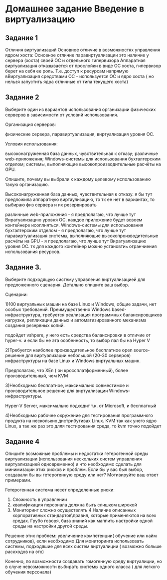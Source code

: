# Домашнее задание Введение в виртуализацию

## Задание 1	
Отличия виртуализаций
Основное отличие в возможностях управления ядром хоста:
Основное отличие паравиртуализации это наличие у сервера (хоста) своей ОС  и отдельного гипервизора
Аппаратная виртуализация отказывается от прослойки в виде  ОС хоста, гипервизор берет на себя ее роль. Т.е. доступ к ресурсам напрямую
вВиртуализация средствами ОС - используется ОС и ядро хоста ( но нельзя запустить ядра отличные от типа текущего хоста)


## Задание 2 

Выберите один из вариантов использования организации физических серверов в зависимости от условий использования.

Организация серверов:

физические сервера,
паравиртуализация,
виртуализация уровня ОС.


Условия использования:

высоконагруженная база данных, чувствительная к отказу; 
различные web-приложения;
Windows-системы для использования бухгалтерским отделом;
системы, выполняющие высокопроизводительные расчёты на GPU.

Опишите, почему вы выбрали к каждому целевому использованию такую организацию.

Высоконагруженная база данных, чувствительная к отказу. я бы тут предложила аппаратную виртаулизацию, то тк ее нет в вариантах, то выбираю физ сервера и их резервировать


различные web-приложения - я предполагаю, что лучше тут Виратуализацию уровня ОС. каждое приложение будет всвоем контейнере исоплняться.
Windows-системы для использования бухгалтерским отделом - я предполагаю, что лучше тут паравиртуализация
системы, выполняющие высокопроизводительные расчёты на GPU - 
я предполагаю, что лучше тут Виратуализацию уровня ОС. тк для каждого контейнер можно установтиь огранчиения использования ресурсов.


## 3адание 3.
Выберите подходящую систему управления виртуализацией для предложенного сценария. Детально опишите ваш выбор.

Сценарии:

1)100 виртуальных машин на базе Linux и Windows, общие задачи, нет особых требований. 
Преимущественно Windows based-инфраструктура, требуется реализация программных балансировщиков нагрузки, 
репликации данных и автоматизированного механизма создания резервных копий.

подойдет  vshpere, у него есть средства балансировки в отличие от hyper-v. и если бы не эта особенность, то выбор пал бы на Hyper V


2)Требуется наиболее производительное бесплатное open source-решение для виртуализации небольшой (20-30 серверов) инфраструктуры 
на базе Linux и Windows виртуальных машин.

Предполагаю, что XEn ( он кроссплатформенный), более производительный, чем KVM


3)Необходимо бесплатное, максимально совместимое и производительное решение для виртуализации Windows-инфраструктуры.

Hyper-V Server, максимально подходит т.к. от Microsoft, и бесплатный

4)Необходимо рабочее окружение для тестирования программного продукта на нескольких дистрибутивах Linux.
KVM так как унего ядро Linux, а так же раз это длля тестирования среда, то kvm точно подойдет


## Задание 4
Опишите возможные проблемы и недостатки гетерогенной среды виртуализации (использования нескольких систем управления виртуализацией одновременно) 
и что необходимо сделать для минимизации этих рисков и проблем. Если бы у вас был выбор, 
создавали бы вы гетерогенную среду или нет? Мотивируйте ваш ответ примерами.


Гетерогенная система несет определенные риски:
1. Сложность в управлении
2. квалификация персонала должна быть слишком широкой
3. Мониторинг сложно осуществлять
4.Наличие описанных корпоративных стандартов\правил, которые применяются на всех средах.
 Грубо говоря, база знаний как маппить настройки одной среды на настройки другой среды.

Решение этих проблем: увеличение компетенции( обучение или найм сотрудников), если необходимо
Для мониторинга использовать системы, подходяшие для  всех систем виртуалиции ( возможно больше раскходов на это)


Конечно, по возможности создавать гомогенную среду виртуалиции, но в случе невозможности выбирать системы одного класса ( для легкого обучения персонала)









	